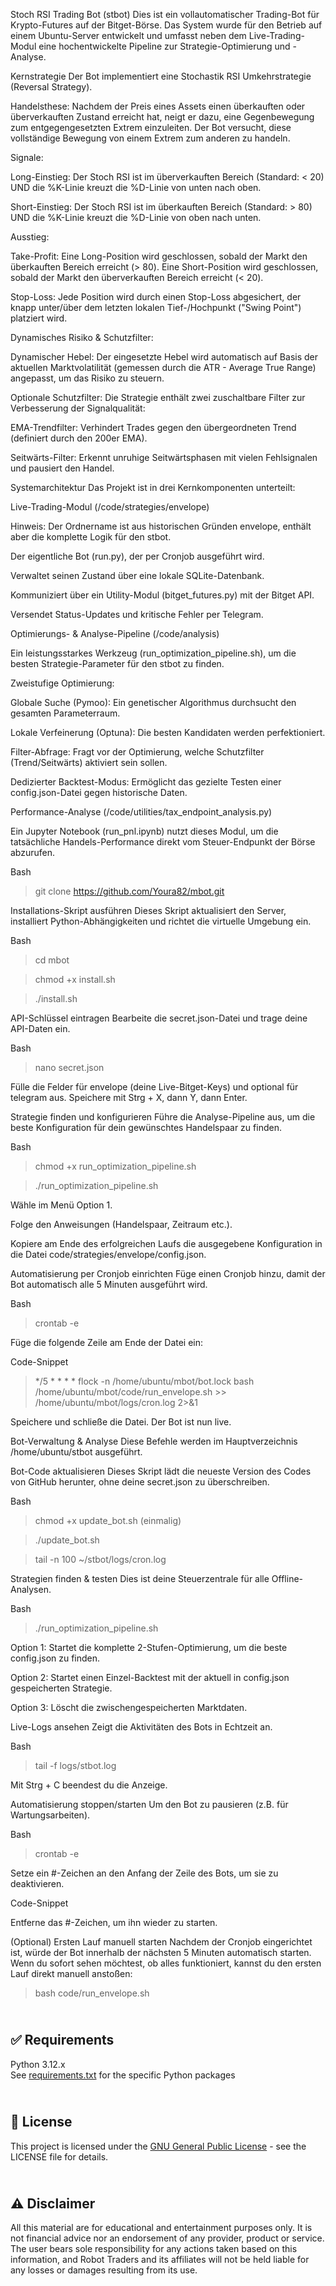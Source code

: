 Stoch RSI Trading Bot (stbot)
Dies ist ein vollautomatischer Trading-Bot für Krypto-Futures auf der Bitget-Börse. Das System wurde für den Betrieb auf einem Ubuntu-Server entwickelt und umfasst neben dem Live-Trading-Modul eine hochentwickelte Pipeline zur Strategie-Optimierung und -Analyse.

Kernstrategie
Der Bot implementiert eine Stochastik RSI Umkehrstrategie (Reversal Strategy).

Handelsthese: Nachdem der Preis eines Assets einen überkauften oder überverkauften Zustand erreicht hat, neigt er dazu, eine Gegenbewegung zum entgegengesetzten Extrem einzuleiten. Der Bot versucht, diese vollständige Bewegung von einem Extrem zum anderen zu handeln.

Signale:

Long-Einstieg: Der Stoch RSI ist im überverkauften Bereich (Standard: < 20) UND die %K-Linie kreuzt die %D-Linie von unten nach oben.

Short-Einstieg: Der Stoch RSI ist im überkauften Bereich (Standard: > 80) UND die %K-Linie kreuzt die %D-Linie von oben nach unten.

Ausstieg:

Take-Profit: Eine Long-Position wird geschlossen, sobald der Markt den überkauften Bereich erreicht (> 80). Eine Short-Position wird geschlossen, sobald der Markt den überverkauften Bereich erreicht (< 20).

Stop-Loss: Jede Position wird durch einen Stop-Loss abgesichert, der knapp unter/über dem letzten lokalen Tief-/Hochpunkt ("Swing Point") platziert wird.

Dynamisches Risiko & Schutzfilter:

Dynamischer Hebel: Der eingesetzte Hebel wird automatisch auf Basis der aktuellen Marktvolatilität (gemessen durch die ATR - Average True Range) angepasst, um das Risiko zu steuern.

Optionale Schutzfilter: Die Strategie enthält zwei zuschaltbare Filter zur Verbesserung der Signalqualität:

EMA-Trendfilter: Verhindert Trades gegen den übergeordneten Trend (definiert durch den 200er EMA).

Seitwärts-Filter: Erkennt unruhige Seitwärtsphasen mit vielen Fehlsignalen und pausiert den Handel.

Systemarchitektur
Das Projekt ist in drei Kernkomponenten unterteilt:

Live-Trading-Modul (/code/strategies/envelope)

Hinweis: Der Ordnername ist aus historischen Gründen envelope, enthält aber die komplette Logik für den stbot.

Der eigentliche Bot (run.py), der per Cronjob ausgeführt wird.

Verwaltet seinen Zustand über eine lokale SQLite-Datenbank.

Kommuniziert über ein Utility-Modul (bitget_futures.py) mit der Bitget API.

Versendet Status-Updates und kritische Fehler per Telegram.

Optimierungs- & Analyse-Pipeline (/code/analysis)

Ein leistungsstarkes Werkzeug (run_optimization_pipeline.sh), um die besten Strategie-Parameter für den stbot zu finden.

Zweistufige Optimierung:

Globale Suche (Pymoo): Ein genetischer Algorithmus durchsucht den gesamten Parameterraum.

Lokale Verfeinerung (Optuna): Die besten Kandidaten werden perfektioniert.

Filter-Abfrage: Fragt vor der Optimierung, welche Schutzfilter (Trend/Seitwärts) aktiviert sein sollen.

Dedizierter Backtest-Modus: Ermöglicht das gezielte Testen einer config.json-Datei gegen historische Daten.

Performance-Analyse (/code/utilities/tax_endpoint_analysis.py)

Ein Jupyter Notebook (run_pnl.ipynb) nutzt dieses Modul, um die tatsächliche Handels-Performance direkt vom Steuer-Endpunkt der Börse abzurufen.


Bash

>git clone https://github.com/Youra82/mbot.git

Installations-Skript ausführen
Dieses Skript aktualisiert den Server, installiert Python-Abhängigkeiten und richtet die virtuelle Umgebung ein.

Bash

>cd mbot

>chmod +x install.sh

>./install.sh

API-Schlüssel eintragen
Bearbeite die secret.json-Datei und trage deine API-Daten ein.

Bash

>nano secret.json

Fülle die Felder für envelope (deine Live-Bitget-Keys) und optional für telegram aus. Speichere mit Strg + X, dann Y, dann Enter.

Strategie finden und konfigurieren
Führe die Analyse-Pipeline aus, um die beste Konfiguration für dein gewünschtes Handelspaar zu finden.

Bash

>chmod +x run_optimization_pipeline.sh

>./run_optimization_pipeline.sh

Wähle im Menü Option 1.

Folge den Anweisungen (Handelspaar, Zeitraum etc.).

Kopiere am Ende des erfolgreichen Laufs die ausgegebene Konfiguration in die Datei code/strategies/envelope/config.json.

Automatisierung per Cronjob einrichten
Füge einen Cronjob hinzu, damit der Bot automatisch alle 5 Minuten ausgeführt wird.

Bash

>crontab -e

Füge die folgende Zeile am Ende der Datei ein:

Code-Snippet

>*/5 * * * * flock -n /home/ubuntu/mbot/bot.lock bash /home/ubuntu/mbot/code/run_envelope.sh >> /home/ubuntu/mbot/logs/cron.log 2>&1

Speichere und schließe die Datei. Der Bot ist nun live.

Bot-Verwaltung & Analyse
Diese Befehle werden im Hauptverzeichnis /home/ubuntu/stbot ausgeführt.

Bot-Code aktualisieren
Dieses Skript lädt die neueste Version des Codes von GitHub herunter, ohne deine secret.json zu überschreiben.

Bash

>chmod +x update_bot.sh (einmalig)

>./update_bot.sh

>tail -n 100 ~/stbot/logs/cron.log

Strategien finden & testen
Dies ist deine Steuerzentrale für alle Offline-Analysen.

Bash

>./run_optimization_pipeline.sh

Option 1: Startet die komplette 2-Stufen-Optimierung, um die beste config.json zu finden.

Option 2: Startet einen Einzel-Backtest mit der aktuell in config.json gespeicherten Strategie.

Option 3: Löscht die zwischengespeicherten Marktdaten.

Live-Logs ansehen
Zeigt die Aktivitäten des Bots in Echtzeit an.

Bash

>tail -f logs/stbot.log

Mit Strg + C beendest du die Anzeige.

Automatisierung stoppen/starten
Um den Bot zu pausieren (z.B. für Wartungsarbeiten).

Bash

>crontab -e

Setze ein #-Zeichen an den Anfang der Zeile des Bots, um sie zu deaktivieren.

Code-Snippet

Entferne das #-Zeichen, um ihn wieder zu starten.

(Optional) Ersten Lauf manuell starten
Nachdem der Cronjob eingerichtet ist, würde der Bot innerhalb der nächsten 5 Minuten automatisch starten. Wenn du sofort sehen möchtest, ob alles funktioniert, kannst du den ersten Lauf direkt manuell anstoßen:

>bash code/run_envelope.sh

\
✅ Requirements
-------------
Python 3.12.x
\
See [requirements.txt](https://github.com/RobotTraders/LiveTradingBots/blob/main/requirements.txt) for the specific Python packages


\
📃 License
-------------
This project is licensed under the [GNU General Public License](LICENSE) - see the LICENSE file for details.


\
⚠️ Disclaimer
-------------
All this material are for educational and entertainment purposes only. It is not financial advice nor an endorsement of any provider, product or service. The user bears sole responsibility for any actions taken based on this information, and Robot Traders and its affiliates will not be held liable for any losses or damages resulting from its use. 
